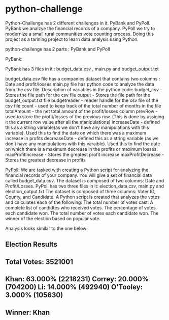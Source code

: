 # python-challenge
Python-Challenge has 2 different challenges in it. PyBank and PyPoll. PyBank we analzye the financial records of a company.
	PyPoll we try to modernize a small rural communities vote counting process.
	Doing this project as a tarining project to learn data analysis using Python.
  
  python-challenge has 2 parts : PyBank and PyPoll
  
  PyBank:
 
 PyBank has 3 files in it : budget_data.csv , main.py and budget_output.txt
  
 budget_data.csv file has a companies dataset that contains two columns : Date and profit/losses 
 main.py file has python code to analyze the data from the csv file.
      Description of variables in the python code:
        budget_csv - Stores the file path for the csv file
        output - Stores the file path for the budget_output.txt file
        budgetreader - reader handle for the csv file of the csv file
        count - used to keep track of the total number of months in the file
        totalAmount - the net total amount of the profit/losses column
        prevRow - used to store the profit/losses of the previous row.
                  (This is done by assiging it the current row value after all the manipulations)
        increaseDate - defined this as a string variable(as we don't have any manipulations with this variable).
                       Used this to find the date on which there was a maximum increase in profits
        decreaseDate - defined this as a string variable (as we don't have any manipulations with this varaible).
                       Used this to find the date on which there is a maximum decrease in the profits or maximum losses.
        maxProfitIncrease - Stores the greatest  profit increase
        maxProfitDecrease - Stores the greatest decrease in profits

PyPoll:
	We are tasked with creating a Python script for analyzing the financial records of your company. You will give a set of financial data called budget_data.csv. The dataset is composed of two columns: Date and Profit/Losses. 
PyPoll has two three files in it: election_data.csv, main.py and election_output.txt
	The dataset is composed of three columns: Voter ID, County, and Candidate. A Python script is created that analyzes the votes and calculates each of the following:
	The total number of votes cast:
		A complete list of candidtes who received votes.
		The percentage of votes each candidate won.
		The total number of votes each candidate won.
		The winner of the election based on popular vote.
		
Analysis looks similar to the one below:

Election Results
-------------------------
Total Votes: 3521001
-------------------------
Khan: 63.000% (2218231)
Correy: 20.000% (704200)
Li: 14.000% (492940)
O'Tooley: 3.000% (105630)
-------------------------
Winner: Khan
-------------------------
